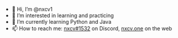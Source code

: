 - 👋 Hi, I’m @nxcv1
- 👀 I’m interested in learning and practicing
- 🌱 I’m currently learning Python and Java
- 📫 How to reach me: <a href="https://discordapp.com/users/628977639847231539">nxcv#1532</a> on Discord, <a href="https://nxcv.one">nxcv.one</a> on the web

<!---
nxcv1/nxcv1 is a ✨ special ✨ repository because its `README.md` (this file) appears on your GitHub profile.
You can click the Preview link to take a look at your changes.
--->
